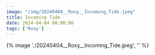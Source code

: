 ```yaml
---
image: "/img/20240404__Roxy__Incoming_Tide.jpeg"
title: Incoming Tide 
date: 2024-04-04 08:00:00
tags: ['Roxy']
---
```

{% image './20240404__Roxy__Incoming_Tide.jpeg', '' %}